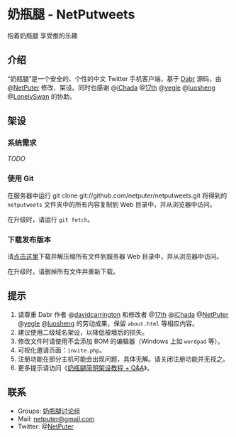 奶瓶腿 - NetPutweets
====================
抱着奶瓶腿 享受推的乐趣

介绍
----

“奶瓶腿”是一个安全的、个性的中文 Twitter 手机客户端，基于 [Dabr](http://code.google.com/p/dabr) 源码，由 @[NetPuter](https://twitter.com/NetPuter) 修改、架设。同时也感谢 @[iChada](https://twitter.com/iChada) @[17th](https://twitter.com/17th) @[yegle](https://twitter.com/yegle) @[luosheng](https://twitter.com/luosheng) @[LonelySwan](https://twitter.com/LonelySwan) 的协助。

架设
----

### 系统需求 ###

_TODO_

### 使用 Git ###

在服务器中运行
    git clone git://github.com/netputer/netputweets.git
将得到的 `netputweets` 文件夹中的所有内容复制到 Web 目录中，并从浏览器中访问。

在升级时，请运行 `git fetch`。

### 下载发布版本 ###

请[点击这里](https://github.com/netputer/netputweets/archives/master)下载并解压缩所有文件到服务器 Web 目录中，并从浏览器中访问。

在升级时，请删掉所有文件并重新下载。

提示
----

1. 请尊重 Dabr 作者 @[davidcarrington](https://twitter.com/davidcarrington) 和修改者 @[17th](https://twitter.com/17th) @[iChada](https://twitter.com/iChada) @[NetPuter](https://twitter.com/NetPuter) @[yegle](https://twitter.com/yegle) @[luosheng](https://twitter.com/luosheng) 的劳动成果，保留 `about.html` 等相应内容。
2. 建议使用二级域名架设，以降低被墙后的损失。
3. 修改文件时请使用不会添加 BOM 的编辑器（Windows 上如 `wordpad` 等）。
4. 可视化邀请页面：`invite.php`。
5. 注册功能在部分主机可能会出现问题，具体无解。请关闭注册功能并无视之。
6. 更多提示请访问《[奶瓶腿简明架设教程 + Q&A](http://orzdream.com/2009/10/netputweets-guide/)》。

联系
----

* Groups: [奶瓶腿讨论组](https://groups.google.com/group/netputweets?hl=zh-CN)
* Mail: <netputer@gmail.com>
* Twitter: @[NetPuter](https://twitter.com/NetPuter)